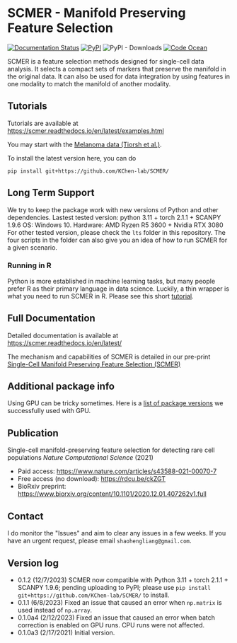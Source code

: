 # SCMER - Manifold Preserving Feature Selection 
[![Documentation Status](https://readthedocs.org/projects/scmer/badge/?version=latest)](https://scmer.readthedocs.io/en/latest/?badge=latest) [![PyPI](https://img.shields.io/pypi/v/scmer?color=blue&logo=pypi)](https://pypi.org/project/scmer) ![PyPI - Downloads](https://img.shields.io/pypi/dm/scmer) [![Code Ocean](https://codeocean.com/codeocean-assets/badge/open-in-code-ocean.svg)](https://doi.org/10.24433/CO.6781338.v1)

SCMER is a feature selection methods designed for single-cell data analysis. 
It selects a compact sets of markers that preserve the manifold in the original data.
It can also be used for data integration by using features in one modality to match the manifold of another modality.

## Tutorials ##
Tutorials are available at https://scmer.readthedocs.io/en/latest/examples.html

You may start with the [Melanoma data (Tiorsh et al.)](https://scmer.readthedocs.io/en/latest/melanoma.html).

To install the latest version here, you can do
```
pip install git+https://github.com/KChen-lab/SCMER/
```

## Long Term Support ##
We try to keep the package work with new versions of Python and other dependencies. 
Lastest tested version: python 3.11 + torch 2.1.1 + SCANPY 1.9.6
OS: Windows 10.
Hardware: AMD Ryzen R5 3600 + Nvidia RTX 3080
For other tested version, please check the `lts` folder in this repository.
The four scripts in the folder can also give you an idea of how to run SCMER for a given scenario.

### Running in R ###
Python is more established in machine learning tasks, but many people prefer R as their primary language in data science. Luckily, a thin wrapper is what you need to run SCMER in R. Please see this short [tutorial](https://htmlpreview.github.io/?https://github.com/KChen-lab/SCMER/blob/master/notebooks/melanoma-gpu-with-batch-in-r.nb.html).

## Full Documentation ##
Detailed documentation is available at https://scmer.readthedocs.io/en/latest/

The mechanism and capabilities of SCMER is detailed in our pre-print [Single-Cell Manifold Preserving Feature Selection (SCMER)](https://www.biorxiv.org/content/10.1101/2020.12.01.407262v1)



## Additional package info
Using GPU can be tricky sometimes. Here is a [list of package versions](https://github.com/KChen-lab/SCMER/blob/master/notebooks/package_versions.txt) we successfully used with GPU.

## Publication ##
Single-cell manifold-preserving feature selection for detecting rare cell populations *Nature Computational Science* (2021)
- Paid access: https://www.nature.com/articles/s43588-021-00070-7
- Free access (no download): https://rdcu.be/ckZGT
- BioRxiv preprint: https://www.biorxiv.org/content/10.1101/2020.12.01.407262v1.full

## Contact ##
I do monitor the "Issues" and aim to clear any issues in a few weeks.
If you have an urgent request, please email `shaohengliang@gmail.com`.

## Version log ##
- 0.1.2 (12/7/2023) SCMER now compatible with Python 3.11 + torch 2.1.1 + SCANPY 1.9.6; pending uploading to PyPI; please use `pip install git+https://github.com/KChen-lab/SCMER/` to install.
- 0.1.1 (6/8/2023) Fixed an issue that caused an error when `np.matrix` is used instead of `np.array`.
- 0.1.0a4 (2/12/2023) Fixed an issue that caused an error when batch correction is enabled on GPU runs. CPU runs were not affected. 
- 0.1.0a3 (2/17/2021) Initial version.
